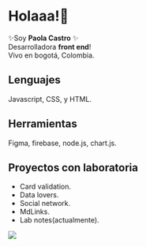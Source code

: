 
# Holaaa!🌺
✨Soy **Paola Castro** ✨  
Desarrolladora **front end**!   
Vivo en bogotá, Colombia.  

## Lenguajes
Javascript, CSS, y HTML.  

## Herramientas  
Figma, firebase, node.js, chart.js.

## Proyectos con laboratoria
 
* Card validation.
* Data lovers.
* Social network.
* MdLinks.
* Lab notes(actualmente).



<a href="https://www.linkedin.com/in/paolacm99"> <img src="https://img.shields.io/badge/linkedin-0077B5.svg?style=for-the-badge&logo=linkedin&logoColor=white"/></a>
<!--   <img src="https://img.shields.io/badge/Linkedin-D14836.svg?style=for-the-badge&logo=Linkedin&logoColor=white"/></a> -->

<!--
**PaolaCM99/PaolaCM99** is a ✨ _special_ ✨ repository because its `README.md` (this file) appears on your GitHub profile.
![Laboratoria](https://media.istockphoto.com/photos/program-code-javascript-php-html-css-of-site-web-development-source-picture-id1202250586?s=612x612)
Here are some ideas to get you started:

- 🔭 I’m currently working on ...
- 🌱 I’m currently learning ...
- 👯 I’m looking to collaborate on ...
- 🤔 I’m looking for help with ...
- 💬 Ask me about ...
- 📫 How to reach me: ...
- 😄 Pronouns: ...
- ⚡ Fun fact: ...
-->
